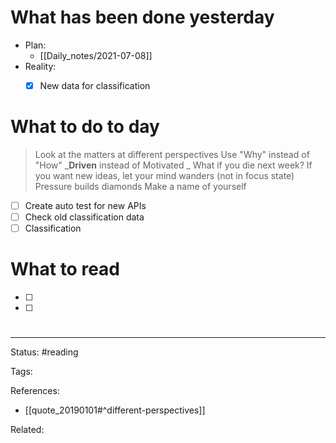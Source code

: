 # What has been done yesterday
- Plan:
	- [[Daily_notes/2021-07-08]]
- Reality:
	- [x] New data for classification


# What to do to day
>Look at the matters at different perspectives
>Use "Why" instead of "How"
>_**Driven** instead of Motivated _
>What if you die next week?
>If you want new ideas, let your mind wanders (not in focus state)
>Pressure builds diamonds
>Make a name of yourself


- [ ] Create auto test for new APIs
- [ ] Check old classification data
- [ ] Classification

# What to read

- [ ] 
- [ ] 


#

---
Status: #reading

Tags: 

References:
- [[quote_20190101#^different-perspectives]]

Related: 
